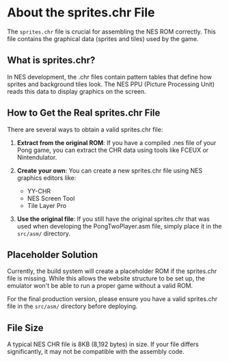 # About the sprites.chr File

The `sprites.chr` file is crucial for assembling the NES ROM correctly. This file contains the graphical data (sprites and tiles) used by the game.

## What is sprites.chr?

In NES development, the .chr files contain pattern tables that define how sprites and background tiles look. The NES PPU (Picture Processing Unit) reads this data to display graphics on the screen.

## How to Get the Real sprites.chr File

There are several ways to obtain a valid sprites.chr file:

1. **Extract from the original ROM**: If you have a compiled .nes file of your Pong game, you can extract the CHR data using tools like FCEUX or Nintendulator.

2. **Create your own**: You can create a new sprites.chr file using NES graphics editors like:
   - YY-CHR
   - NES Screen Tool
   - Tile Layer Pro

3. **Use the original file**: If you still have the original sprites.chr that was used when developing the PongTwoPlayer.asm file, simply place it in the `src/asm/` directory.

## Placeholder Solution

Currently, the build system will create a placeholder ROM if the sprites.chr file is missing. While this allows the website structure to be set up, the emulator won't be able to run a proper game without a valid ROM.

For the final production version, please ensure you have a valid sprites.chr file in the `src/asm/` directory before deploying.

## File Size

A typical NES CHR file is 8KB (8,192 bytes) in size. If your file differs significantly, it may not be compatible with the assembly code. 